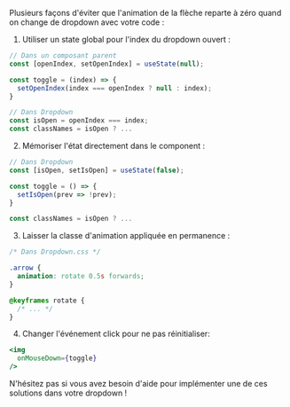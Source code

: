 Plusieurs façons d'éviter que l'animation de la flèche reparte à zéro quand on change de dropdown avec votre code :

1. Utiliser un state global pour l'index du dropdown ouvert :

```jsx
// Dans un composant parent
const [openIndex, setOpenIndex] = useState(null);

const toggle = (index) => {
  setOpenIndex(index === openIndex ? null : index); 
}

// Dans Dropdown
const isOpen = openIndex === index;
const classNames = isOpen ? ...
```

2. Mémoriser l'état directement dans le component : 

```jsx 
// Dans Dropdown
const [isOpen, setIsOpen] = useState(false);

const toggle = () => {
  setIsOpen(prev => !prev);
}

const classNames = isOpen ? ...
```

3. Laisser la classe d'animation appliquée en permanence :

```css
/* Dans Dropdown.css */

.arrow {
  animation: rotate 0.5s forwards;
}

@keyframes rotate {
  /* ... */ 
}
```

4. Changer l'événement click pour ne pas réinitialiser:

```jsx
<img 
  onMouseDown={toggle}
/>
```

N'hésitez pas si vous avez besoin d'aide pour implémenter une de ces solutions dans votre dropdown !